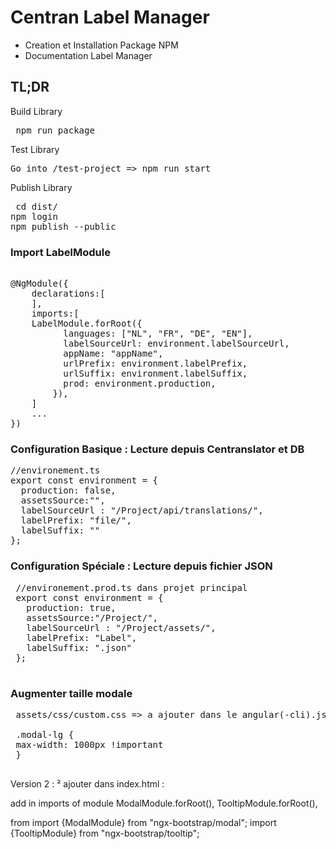 # Centran Label Manager

* Creation et Installation Package NPM
* Documentation Label Manager

## TL;DR

Build Library
<pre> npm run package </pre>

Test Library

<pre>
Go into /test-project => npm run start
</pre>

Publish Library
<pre> cd dist/
npm login
npm publish --public
</pre>

### Import LabelModule 

<pre>

@NgModule({
    declarations:[
    ],
    imports:[
    LabelModule.forRoot({
          languages: ["NL", "FR", "DE", "EN"],
          labelSourceUrl: environment.labelSourceUrl,
          appName: "appName",
          urlPrefix: environment.labelPrefix,
          urlSuffix: environment.labelSuffix,
          prod: environment.production,
        }),
    ]
    ...
})
</pre>
        
###  Configuration Basique : Lecture depuis Centranslator et DB

<pre>
//environement.ts
export const environment = {
  production: false,
  assetsSource:"",
  labelSourceUrl : "/Project/api/translations/",
  labelPrefix: "file/",
  labelSuffix: ""
};
</pre>
    
###  Configuration Spéciale  : Lecture depuis fichier JSON

 <pre>
 //environement.prod.ts dans projet principal
 export const environment = {
   production: true,
   assetsSource:"/Project/",
   labelSourceUrl : "/Project/assets/",
   labelPrefix: "Label",
   labelSuffix: ".json"
 };
 </pre>
 
 
 ### Augmenter taille modale 
 
 <pre>
 assets/css/custom.css => a ajouter dans le angular(-cli).json 
 
 .modal-lg {
 max-width: 1000px !important
 }
 </pre>
 
 
 
 
 
 
 Version 2 :
 ²
ajouter dans index.html :  
<link href="https://maxcdn.bootstrapcdn.com/bootstrap/4.0.0/css/bootstrap.min.css" rel="stylesheet">
<link href="https://maxcdn.bootstrapcdn.com/font-awesome/4.7.0/css/font-awesome.min.css" rel="stylesheet">

add in imports of module
    ModalModule.forRoot(),
    TooltipModule.forRoot(),

from
import {ModalModule} from "ngx-bootstrap/modal";
import {TooltipModule} from "ngx-bootstrap/tooltip";
